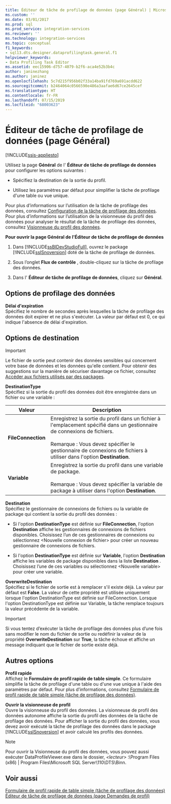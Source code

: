 ```yaml
---
title: Éditeur de tâche de profilage de données (page Général) | Microsoft Docs
ms.custom: ''
ms.date: 03/01/2017
ms.prod: sql
ms.prod_service: integration-services
ms.reviewer: ''
ms.technology: integration-services
ms.topic: conceptual
f1_keywords:
- sql13.dts.designer.dataprofilingtask.general.f1
helpviewer_keywords:
- Data Profiling Task Editor
ms.assetid: eec15906-d757-4079-b2f6-aca4e52b3b4c
author: janinezhang
ms.author: janinez
ms.openlocfilehash: 5c7d215f956b02f33a14ba91fd769a691acdd622
ms.sourcegitcommit: b2464064c0566590e486a3aafae6d67ce2645cef
ms.translationtype: HT
ms.contentlocale: fr-FR
ms.lasthandoff: 07/15/2019
ms.locfileid: "68003623"
---
```

# <a name="data-profiling-task-editor-general-page"></a>Éditeur de tâche de profilage de données (page Général)

[!INCLUDE[ssis-appliesto](../../includes/ssis-appliesto-ssvrpluslinux-asdb-asdw-xxx.md)]


  Utilisez la page **Général** de l' **Éditeur de tâche de profilage de données** pour configurer les options suivantes :  
  
-   Spécifiez la destination de la sortie du profil.  
  
-   Utilisez les paramètres par défaut pour simplifier la tâche de profilage d'une table ou vue unique.  
  
 Pour plus d’informations sur l’utilisation de la tâche de profilage des données, consultez [Configuration de la tâche de profilage des données](../../integration-services/control-flow/setup-of-the-data-profiling-task.md). Pour plus d’informations sur l’utilisation de la visionneuse du profil des données pour analyser le résultat de la tâche de profilage des données, consultez [Visionneuse du profil des données](../../integration-services/control-flow/data-profile-viewer.md).  
  
 **Pour ouvrir la page Général de l'Éditeur de tâche de profilage de données**  
  
1.  Dans [!INCLUDE[ssBIDevStudioFull](../../includes/ssbidevstudiofull-md.md)], ouvrez le package [!INCLUDE[ssISnoversion](../../includes/ssisnoversion-md.md)] doté de la tâche de profilage de données.  
  
2.  Sous l’onglet **Flux de contrôle** , double-cliquez sur la tâche de profilage des données.  
  
3.  Dans l' **Éditeur de tâche de profilage de données**, cliquez sur **Général**.  
  
## <a name="data-profiling-options"></a>Options de profilage des données  
 **Délai d'expiration**  
 Spécifiez le nombre de secondes après lesquelles la tâche de profilage des données doit expirer et ne plus s'exécuter. La valeur par défaut est 0, ce qui indique l'absence de délai d'expiration.  
  
## <a name="destination-options"></a>Options de destination  
  
> [!IMPORTANT]  
>  Le fichier de sortie peut contenir des données sensibles qui concernent votre base de données et les données qu'elle contient. Pour obtenir des suggestions sur la manière de sécuriser davantage ce fichier, consultez [Accéder aux fichiers utilisés par des packages](../../integration-services/security/security-overview-integration-services.md#files).  
  
 **DestinationType**  
 Spécifiez si la sortie du profil des données doit être enregistrée dans un fichier ou une variable :  
  
|Valeur|Description|  
|-----------|-----------------|  
|**FileConnection**|Enregistrez la sortie du profil dans un fichier à l'emplacement spécifié dans un gestionnaire de connexions de fichiers.<br /><br /> Remarque : Vous devez spécifier le gestionnaire de connexions de fichiers à utiliser dans l'option **Destination**.|  
|**Variable**|Enregistrez la sortie du profil dans une variable de package.<br /><br /> Remarque : Vous devez spécifier la variable de package à utiliser dans l'option **Destination**.|  
  
 **Destination**  
 Spécifiez le gestionnaire de connexions de fichiers ou la variable de package qui contient la sortie du profil des données :  
  
-   Si l'option **DestinationType** est définie sur **FileConnection**, l'option **Destination** affiche les gestionnaires de connexions de fichiers disponibles. Choisissez l’un de ces gestionnaires de connexions ou sélectionnez \<Nouvelle connexion de fichier> pour créer un nouveau gestionnaire de connexions de fichiers.  
  
-   Si l'option **DestinationType** est définie sur **Variable**, l'option **Destination** affiche les variables de package disponibles dans la liste **Destination** . Choisissez l’une de ces variables ou sélectionnez \<Nouvelle variable> pour créer une variable.  
  
 **OverwriteDestination**  
 Spécifiez si le fichier de sortie est à remplacer s'il existe déjà. La valeur par défaut est **False**. La valeur de cette propriété est utilisée uniquement lorsque l'option DestinationType est définie sur FileConnection. Lorsque l'option DestinationType est définie sur Variable, la tâche remplace toujours la valeur précédente de la variable.  
  
> [!IMPORTANT]  
>  Si vous tentez d’exécuter la tâche de profilage des données plus d’une fois sans modifier le nom du fichier de sortie ou redéfinir la valeur de la propriété **OverwriteDestination** sur **True**, la tâche échoue et affiche un message indiquant que le fichier de sortie existe déjà.  
  
## <a name="other-options"></a>Autres options  
 **Profil rapide**  
 Affichez le **Formulaire de profil rapide de table simple**. Ce formulaire simplifie la tâche de profilage d'une table ou d'une vue unique à l'aide des paramètres par défaut. Pour plus d’informations, consultez [Formulaire de profil rapide de table simple &#40;tâche de profilage des données&#41;](../../integration-services/control-flow/single-table-quick-profile-form-data-profiling-task.md).  
  
 **Ouvrir la visionneuse de profil**  
 Ouvre la visionneuse du profil des données. La visionneuse de profil des données autonome affiche la sortie du profil des données de la tâche de profilage des données. Pour afficher la sortie du profil des données, vous devez avoir exécuté la tâche de profilage des données dans le package [!INCLUDE[ssISnoversion](../../includes/ssisnoversion-md.md)] et avoir calculé les profils des données.  
  
> [!NOTE]  
>  Pour ouvrir la Visionneuse du profil des données, vous pouvez aussi exécuter DataProfileViewer.exe dans le dossier, *\<lecteur>* :\Program Files (x86) | Program Files\Microsoft SQL Server\110\DTS\Binn.  
  
## <a name="see-also"></a>Voir aussi  
 [Formulaire de profil rapide de table simple &#40;tâche de profilage des données&#41;](../../integration-services/control-flow/single-table-quick-profile-form-data-profiling-task.md)   
 [Éditeur de tâche de profilage de données &#40;page Demandes de profil&#41;](../../integration-services/control-flow/data-profiling-task-editor-profile-requests-page.md)  
  
  
